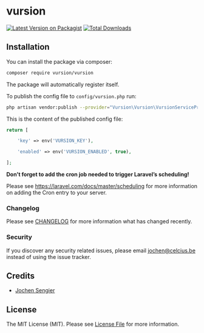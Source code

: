 # vursion

[![Latest Version on Packagist](https://img.shields.io/packagist/v/vursion/vursion.svg?style=flat-square)](https://packagist.org/packages/vursion/vursion)
[![Total Downloads](https://img.shields.io/packagist/dt/vursion/vursion.svg?style=flat-square)](https://packagist.org/packages/vursion/vursion)

## Installation

You can install the package via composer:

```bash
composer require vursion/vursion
```

The package will automatically register itself.

To publish the config file to `config/vursion.php` run:
```bash
php artisan vendor:publish --provider="Vursion\Vursion\VursionServiceProvider"
```

This is the content of the published config file:

```php
return [

    'key' => env('VURSION_KEY'),

    'enabled' => env('VURSION_ENABLED', true),

];
```

**Don't forget to add the cron job needed to trigger Laravel’s scheduling!**

Please see https://laravel.com/docs/master/scheduling for more information on adding the Cron entry to your server.

### Changelog

Please see [CHANGELOG](CHANGELOG.md) for more information what has changed recently.

### Security

If you discover any security related issues, please email jochen@celcius.be instead of using the issue tracker.

## Credits

- [Jochen Sengier](https://github.com/celcius-jochen)

## License

The MIT License (MIT). Please see [License File](LICENSE.md) for more information.

